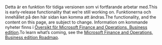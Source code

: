 <span data-ttu-id="6a924-101">Detta är en funktion för tidiga versionen som vi fortfarande arbetar med.</span><span class="sxs-lookup"><span data-stu-id="6a924-101">This is early-release functionality that we’re still working on.</span></span> <span data-ttu-id="6a924-102">Funktionerna och innehållet på den här sidan kan komma att ändras.</span><span class="sxs-lookup"><span data-stu-id="6a924-102">The functionality, and the content on this page, are subject to change.</span></span> <span data-ttu-id="6a924-103">Information om kommande nyheter finns i [Översikt för Microsoft Finance and Operations, Business edition](https://go.microsoft.com/fwlink/?linkid=842139).</span><span class="sxs-lookup"><span data-stu-id="6a924-103">To learn what’s coming, see the [Microsoft Finance and Operations, Business edition Roadmap](https://go.microsoft.com/fwlink/?linkid=842139).</span></span>